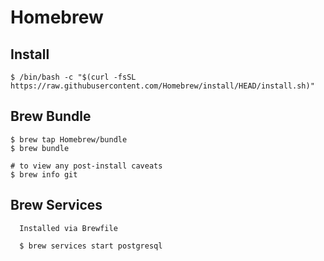 # Homebrew

## Install
```
$ /bin/bash -c "$(curl -fsSL https://raw.githubusercontent.com/Homebrew/install/HEAD/install.sh)"
```

## Brew Bundle
```
$ brew tap Homebrew/bundle
$ brew bundle

# to view any post-install caveats
$ brew info git
```

## Brew Services
```
  Installed via Brewfile

  $ brew services start postgresql
```